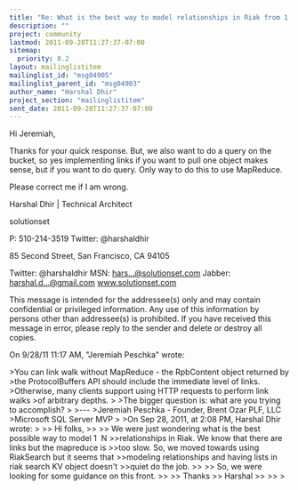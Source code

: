 ```yaml
---
title: "Re: What is the best way to model relationships in Riak from 1.0	forward?"
description: ""
project: community
lastmod: 2011-09-28T11:27:37-07:00
sitemap:
  priority: 0.2
layout: mailinglistitem
mailinglist_id: "msg04905"
mailinglist_parent_id: "msg04903"
author_name: "Harshal Dhir"
project_section: "mailinglistitem"
sent_date: 2011-09-28T11:27:37-07:00
---
```


Hi Jeremiah,

Thanks for your quick response. But, we also want to do a query on the
bucket, so yes implementing links if you want to pull one object makes
sense, but if you want to do query. Only way to do this to use MapReduce.

Please correct me if I am wrong.


Harshal Dhir | Technical Architect

solutionset

P: 510-214-3519 Twitter: @harshaldhir

85 Second Street, San Francisco, CA 94105

Twitter: @harshaldhir MSN: hars...@solutionset.com Jabber:
harshal.d...@gmail.com
www.solutionset.com 

This message is intended for the addressee(s) only and may contain
confidential or privileged
information. Any use of this information by persons other than
addressee(s) is prohibited. If you
have received this message in error, please reply to the sender and delete
or destroy all copies.


On 9/28/11 11:17 AM, "Jeremiah Peschka"  wrote:

&gt;You can link walk without MapReduce - the RpbContent object returned by
&gt;the ProtocolBuffers API should include the immediate level of links.
&gt;Otherwise, many clients support using HTTP requests to perform link walks
&gt;of arbitrary depths.
&gt;
&gt;The bigger question is: what are you trying to accomplish?
&gt;
&gt;---
&gt;Jeremiah Peschka - Founder, Brent Ozar PLF, LLC
&gt;Microsoft SQL Server MVP
&gt;
&gt;On Sep 28, 2011, at 2:08 PM, Harshal Dhir wrote:
&gt;
&gt;&gt; Hi folks,
&gt;&gt; 
&gt;&gt; We were just wondering what is the best possible way to model 1 ­ N
&gt;&gt;relationships in Riak. We know that there are links but the mapreduce is
&gt;&gt;too slow. So, we moved towards using RiakSearch but it seems that
&gt;&gt;modeling relationships and having lists in riak search KV object doesn't
&gt;&gt;quiet do the job.
&gt;&gt; 
&gt;&gt; So, we were looking for some guidance on this front.
&gt;&gt; 
&gt;&gt; Thanks
&gt;&gt; Harshal
&gt;&gt; 
&gt;&gt; 
&gt;
